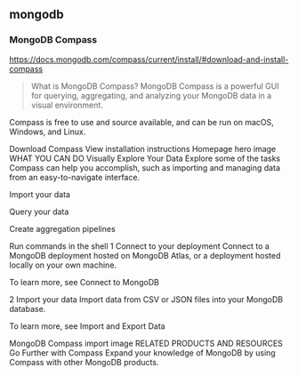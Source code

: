 
## mongodb

### MongoDB Compass

https://docs.mongodb.com/compass/current/install/#download-and-install-compass

> What is MongoDB Compass?
MongoDB Compass is a powerful GUI for querying, aggregating, and analyzing your MongoDB data in a visual environment.

Compass is free to use and source available, and can be run on macOS, Windows, and Linux.

Download Compass
View installation instructions
Homepage hero image
WHAT YOU CAN DO
Visually Explore Your Data
Explore some of the tasks Compass can help you accomplish, such as importing and managing data from an easy-to-navigate interface.


Import your data

Query your data

Create aggregation pipelines

Run commands in the shell
1 Connect to your deployment
Connect to a MongoDB deployment hosted on MongoDB Atlas, or a deployment hosted locally on your own machine.

To learn more, see Connect to MongoDB

2 Import your data
Import data from CSV or JSON files into your MongoDB database.

To learn more, see Import and Export Data

MongoDB Compass import image
RELATED PRODUCTS AND RESOURCES
Go Further with Compass
Expand your knowledge of MongoDB by using Compass with other MongoDB products.
